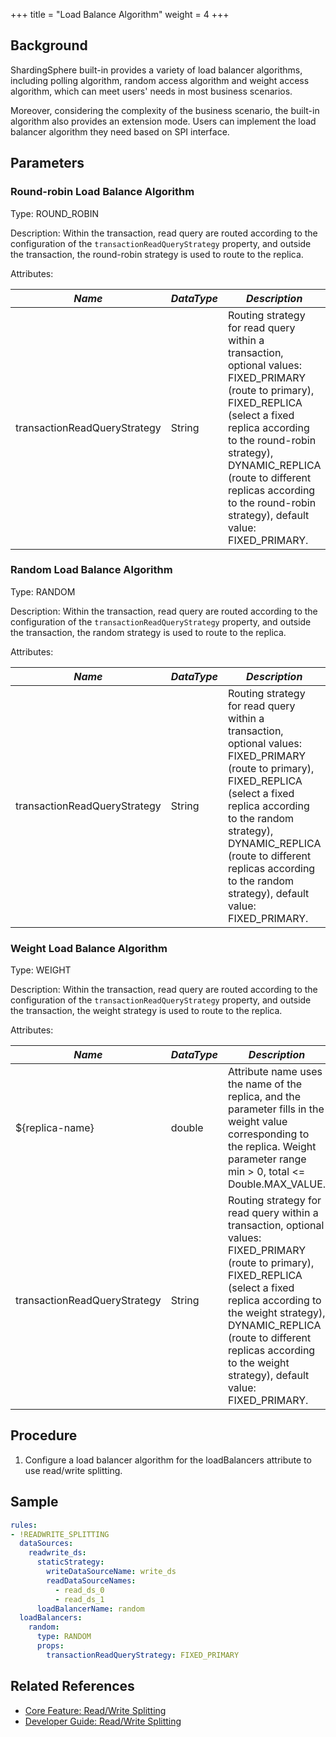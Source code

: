 +++
title = "Load Balance Algorithm"
weight = 4
+++

## Background

ShardingSphere built-in provides a variety of load balancer algorithms, including polling algorithm, random access algorithm and weight access algorithm, which can meet users' needs in most business scenarios.

Moreover, considering the complexity of the business scenario, the built-in algorithm also provides an extension mode. Users can implement the load balancer algorithm they need based on SPI interface.

## Parameters

### Round-robin Load Balance Algorithm

Type: ROUND_ROBIN

Description: Within the transaction, read query are routed according to the configuration of the `transactionReadQueryStrategy` property, and outside the transaction, the round-robin strategy is used to route to the replica.

Attributes:

| *Name*         | *DataType* | *Description*                                                                                                                                                                                                                                                                                     |
| -------------- |------------|---------------------------------------------------------------------------------------------------------------------------------------------------------------------------------------------------------------------------------------------------------------------------------------------------|
| transactionReadQueryStrategy | String | Routing strategy for read query within a transaction, optional values: FIXED_PRIMARY (route to primary), FIXED_REPLICA (select a fixed replica according to the round-robin strategy), DYNAMIC_REPLICA (route to different replicas according to the round-robin strategy), default value: FIXED_PRIMARY. |

### Random Load Balance Algorithm

Type: RANDOM

Description: Within the transaction, read query are routed according to the configuration of the `transactionReadQueryStrategy` property, and outside the transaction, the random strategy is used to route to the replica.

Attributes:

| *Name*         | *DataType* | *Description*                                                                                                                                                                                                                                                                                     |
| -------------- |------------|---------------------------------------------------------------------------------------------------------------------------------------------------------------------------------------------------------------------------------------------------------------------------------------------------|
| transactionReadQueryStrategy | String | Routing strategy for read query within a transaction, optional values: FIXED_PRIMARY (route to primary), FIXED_REPLICA (select a fixed replica according to the random strategy), DYNAMIC_REPLICA (route to different replicas according to the random strategy), default value: FIXED_PRIMARY. |

### Weight Load Balance Algorithm

Type: WEIGHT

Description: Within the transaction, read query are routed according to the configuration of the `transactionReadQueryStrategy` property, and outside the transaction, the weight strategy is used to route to the replica.

Attributes: 

| *Name*         | *DataType* | *Description*                                                                                                                                                                                                                                                                                     |
| -------------- |------------|---------------------------------------------------------------------------------------------------------------------------------------------------------------------------------------------------------------------------------------------------------------------------------------------------|
| ${replica-name} | double     | Attribute name uses the name of the replica, and the parameter fills in the weight value corresponding to the replica. Weight parameter range min > 0, total <= Double.MAX_VALUE.                                                                                                                 |
| transactionReadQueryStrategy | String | Routing strategy for read query within a transaction, optional values: FIXED_PRIMARY (route to primary), FIXED_REPLICA (select a fixed replica according to the weight strategy), DYNAMIC_REPLICA (route to different replicas according to the weight strategy), default value: FIXED_PRIMARY. |

## Procedure

1. Configure a load balancer algorithm for the loadBalancers attribute to use read/write splitting.

## Sample

```yaml
rules:
- !READWRITE_SPLITTING
  dataSources:
    readwrite_ds:
      staticStrategy:
        writeDataSourceName: write_ds
        readDataSourceNames:
          - read_ds_0
          - read_ds_1
      loadBalancerName: random
  loadBalancers:
    random:
      type: RANDOM
      props:
        transactionReadQueryStrategy: FIXED_PRIMARY
```

## Related References

- [Core Feature: Read/Write Splitting](/en/features/readwrite-splitting/)
- [Developer Guide: Read/Write Splitting](/en/dev-manual/readwrite-splitting/)
